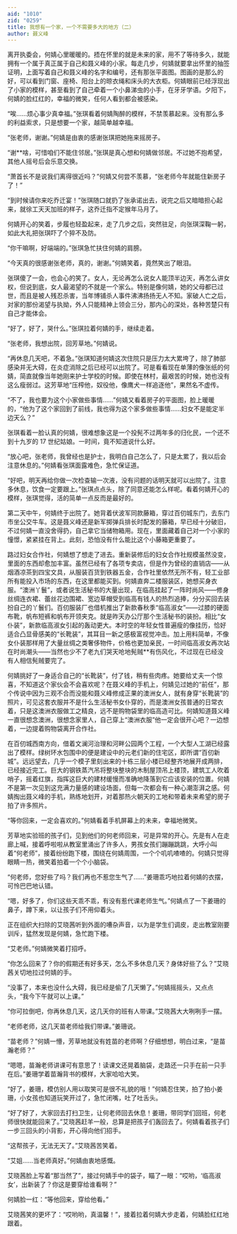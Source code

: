 ```yaml
---
aid: "1010"
zid: "0259"
title: 我想有一个家，一个不需要多大的地方（二）
author: 聂义峰
---
```


离开执委会，何婧心里暖暖的。捂在怀里的就是未来的家，用不了等待多久，就能拥有一个属于真正属于自己和聂义峰的小家。每走几步，何婧就要拿出怀里的抽签证明，上面写着自己和聂义峰的名字和编号，还有那张平面图。图画的是那么的好，可以看到门窗、座椅、阳台上的晾衣绳和床头的大衣柜。何婧眼前已经浮现出了小家的模样，甚至看到了自己牵着一个小鼻涕虫的小手，在牙牙学语。夕阳下，何婧的脸红红的，幸福的微笑，任何人看到都会被感染。

“唉……烦心事少真幸福。”张琪看着何婧陶醉的模样，不禁羡慕起来。没有那么多的利益索求，只是想要一个家，越简单越幸福。

“张老师，谢谢。”何婧是由衷的感谢张琪把她拖来摇房子。

“谢\*\*啥，可惜咱们不能住邻居。”张琪是真心想和何婧做邻居。不过她不抱希望，其他人摇号后会乐意交换。

“萧首长不是说我们离得很近吗？”何婧又何尝不羡慕，“张老师今年就能住新房子了！”

“到时候请你来吃乔迁宴！”张琪随口就扔了张承诺出去，说完之后又暗暗担心起来，就徐工天天加班的样子，这乔迁指不定猴年马月了。

何婧开心的笑着，步履也轻盈起来，走了几步之后，突然驻足，向张琪深鞠一躬，如此大礼把张琪吓了个猝不及防。

“你干嘛啊，好端端的。”张琪急忙扶住何婧的肩膀。

“今天真的很感谢张老师，真的，谢谢。”何婧笑着，竟然笑出了眼泪。

张琪傻了一会，也会心的笑了。女人，无论再怎么说女人能顶半边天，再怎么讲女权，但说到底，女人最渴望的不就是一个家么。特别是像何婧，她的父母都已过世，而且是被人残忍杀害，当年博铺杀人事件沸沸扬扬无人不知。家破人亡之后，对家的那份渴望与执拗，外人只能精神上领会三分，那内心的深处，各种苦楚只有自己才能体会。

“好了，好了，哭什么。”张琪拉着何婧的手，继续走着。

“张老师，我想出院，回芳草地。”何婧说。

“再休息几天吧，不着急。”张琪知道何婧这次住院只是压力太大累垮了，除了肺部感染并无大碍，在炎症消除之后已经可以出院了。可是看看现在单薄的像张纸的何婧，简直就像当年她刚来护士学校的时候。即使在林村，最艰苦的时候，她也没有这么瘦弱过。这芳草地“压榨他，奴役他，像鹰犬一样追逐他”，果然名不虚传。

“不了，我也要为这个小家做些事情……”何婧又看着房子的平面图，脸上暖暖的，“他为了这个家回到了前线，我也得为这个家多做些事情……妇女不是能定半边天么？”

张琪看着一脸认真的何婧，很难想象这是一个投髡不过两年多的归化民，一个还不到十九岁的 17 世纪姑娘。一时间，竟不知道说什么好。

“放心吧，张老师，我曾经也是护士，我明白自己怎么了，只是太累了，我以后会注意休息的。”何婧看张琪面露难色，急忙保证道。

“好吧，明天再给你做一次检查输一次液，没有问题的话明天就可以出院了。注意多休息，饮食一定要跟上。”张琪点点头，除了同意还能怎么样呢。看着何婧开心的模样，张琪觉得，活的简单一点反而是最好的。

第二天中午，何婧终于出院了。她背着伏波军同款藤箱，穿过百仞城东门，去东门市坐公交牛车。这是聂义峰还是新军掷弹兵排长时配发的藤箱，早已经十分破旧，不过何婧一直没舍得扔，自己拿它当储物箱用。现在，里面藏着自己对一个小家的憧憬，紧紧挂在背上。此刻，恐怕没有什么能比这个小藤箱更重要了。

路过妇女合作社，何婧想了想走了进去。重新装修后的妇女合作社规模虽然没变，里面的东西却愈加丰富。虽然已经有了各项专卖店，但是作为曾经的直销店——从烟酒凉茶到四宝文具，从服装百货到铁器五金，合作社里依然无所不有，轻工业部所有能投入市场的东西，在这里都能买到。何婧直奔二楼服装区，她想买身衣服。“澳洲丫鬟”，或者说生活秘书的大量出现，在临高挂起了一阵时尚风——修身丝绸连衣裙、蕾丝花边围裙、宽边草帽受到临高有钱人的热烈追捧，分分买回去装扮自己的丫鬟们。百仞服装厂也借机推出了新款春秋季“临高淑女”——过膝的硬面布靴，帆布短裤和帆布开领夹克。就是昨天办公厅那个生活秘书的装扮。相比“女仆装”，新款临高淑女引起的轰动更大。本时空的年轻女性普遍瘦的像挂历，恰好适合凸显骨感美的“长靴装”，其耳目一新之感极富视觉冲击。加上用料简单，不像女仆装那样用了大量丝绸之类奢侈物件，价格也更加亲民，一时间临高淑女再次站在时尚潮头——当然也少不了老九们哭天呛地髡贼\*\*有伤风化，不过现在已经没有人相信髡贼要完了。

何婧挑好了一身适合自己的“长靴装”，付了钱，稍有些肉疼。她要给丈夫一个惊喜，不知道这个家伙会不会喜欢呢？在聂义峰的手机上，何婧见过她的“前任”，那个传说中因为三观不合而没能和聂义峰修成正果的澳洲女人，就有身穿“长靴装”的照片，可见这套衣服并不是什么生活秘书女仆穿的，而是澳洲女孩普通的日常衣着，只是这澳洲衣服做工之精良，远不是购物袋里的临高造可比。何婧知道聂义峰一直很想念澳洲，很想念家里人，自己穿上“澳洲衣服”他一定会很开心吧？一边想着，一边提着购物袋离开合作社。

在百仞城西南方向，借着文澜河治理和河畔公园两个工程，一个大型人工湖已经露出了模样。绿树环水包围中的便是建设中的元老们新的住宅区，即所谓“百仞新城”。远远望去，几乎一个模子里刻出来的十栋三层小楼已经整齐地展开成两排，已经接近完工。巨大的钢铁蒸汽吊将整块整块的木制屋顶吊上楼顶，建筑工人吹着哨子，摇着红旗，指挥这巨大的建材缓慢而准确地降落到它应该安装的位置。何婧不是第一次见到这充满力量感的建设场面，但每一次都会有一种心潮澎湃之感。何婧掏出聂义峰的手机，熟练地划开，对着那热火朝天的工地和带着未来希望的房子拍了许多照片。

“等你回来，一定会喜欢的。”何婧看着手机屏幕上的未来，幸福地微笑。

芳草地实验班的孩子们，见到他们的何老师回来，可是异常的开心。先是有人在走廊上喊，接着呼啦啦从教室里涌出了许多人，男孩女孩们蹦蹦跳跳，大呼小叫着“何老师”，接着纷纷跑下楼，围绕在何婧周围，一个个叽叽喳喳的。何婧只觉得眼睛一热，微笑着拍着一个个小脑袋。

“何老师，您好些了吗？我们再也不惹您生气了……”姜珊乖巧地拉着何婧的衣摆，可怜巴巴地认错。

“嗯，好多了，你们这些天乖不乖，有没有惹代课老师生气。”何婧点了一下姜珊的鼻子，蹲下来，以让孩子们不用仰着头。

正在组织大扫除的艾晓茜听到外面的嘈杂声音，以为是学生们调皮，走出教室刚要训斥，猛然发现是何婧，急忙跑下楼。

“艾老师。”何婧微笑着打招呼。

“你怎么回来了？你的假期还有好多天，怎么不多休息几天？身体好些了么？”艾晓茜关切地拉过何婧的手。

“没事了，本来也没什么大碍，我已经是偷了几天懒了。”何婧摇摇头，又点点头，“我今下午就可以上课。”

“你可拉倒吧，你再休息几天，这几天你的班有人带课。”艾晓茜大大咧咧手一摆。

“老师老师，这几天苗老师给我们带课。”姜珊说。

“苗老师？”何婧一懵，芳草地就没有姓苗的老师啊？仔细想想，明白过来，“是苗瀚老师？”

“嗯嗯，苗瀚老师讲课可有意思了！读课文还晃着脑袋，走路还一只手在前一只手在后。”姜珊学着苗瀚背书的模样，大家哈哈大笑。

“好了，姜珊，模仿别人用以取笑可是很不礼貌的哦！”何婧忍住笑，拍了拍小姜珊，小女孩也知道玩笑开过了，急忙闭嘴，吐了吐舌头。

“好了好了，大家回去打扫卫生，让何老师回去休息！姜珊，带同学们回班，何老师很快就能回来了。”艾晓茜赶羊一般，总算是把孩子们轰回去了。何婧看着孩子们一步三回头的小背影，开心得向他们招手。

“这帮孩子，无法无天了。”艾晓茜苦笑着。

“艾姐……当老师真好。”何婧由衷地感慨。

艾晓茜脸上写着“那当然了”，接过何婧手中的袋子，瞄了一眼：“哎哟，‘临高淑女’，出新装了？你这是要穿给谁看啊？”

何婧脸一红：“等他回来，穿给他看。”

艾晓茜笑的更坏了：“哎哟哟，真温馨！”，接着拉着何婧大步走着，何婧脸红红地跟着。

